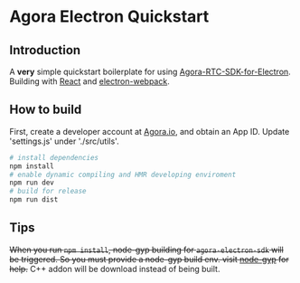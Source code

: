 # Agora Electron Quickstart

## Introduction
A **very** simple quickstart boilerplate for using [Agora-RTC-SDK-for-Electron](https://github.com/AgoraIO-Community/Agora-RTC-SDK-for-Electron). Building with [React](https://github.com/facebook/react)  and [electron-webpack](https://github.com/electron-userland/electron-webpack).


## How to build

First, create a developer account at [Agora.io](https://dashboard.agora.io/), and obtain an App ID.
Update 'settings.js' under './src/utils'.

``` bash
# install dependencies
npm install 
# enable dynamic compiling and HMR developing enviroment
npm run dev
# build for release
npm run dist
```

## Tips
<del>When you run `npm install`, node-gyp building for `agora-electron-sdk` will be triggered. So you must provide a node-gyp build env. visit [node-gyp](https://github.com/nodejs/node-gyp/blob/master/README.md) for help.</del> C++ addon will be download instead of being built.